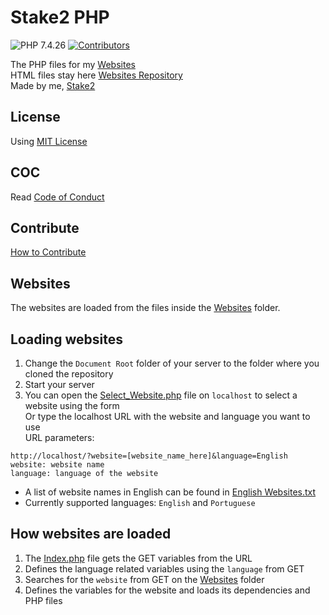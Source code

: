 # Stake2 PHP

![PHP 7.4.26](https://img.shields.io/badge/PHP-7.4.26-brightgreen.svg)
[![Contributors](https://img.shields.io/github/contributors/Stake2/Websites.svg)](https://github.com/Stake2/Websites/graphs/contributors)

The PHP files for my [Websites](https://thestake2.netlify.app/)<br>
HTML files stay here [Websites Repository](https://github.com/Stake2/Websites)<br>
Made by me, [Stake2](https://github.com/Stake2)

## License
Using [MIT License](https://github.com/Stake2/PHP/blob/main/LICENSE)<br>

## COC
Read [Code of Conduct](https://github.com/Stake2/PHP/blob/main/CODE_OF_CONDUCT.md)<br>

## Contribute
[How to Contribute](https://github.com/Stake2/PHP/blob/main/CONTRIBUTING.md)<br>

## Websites
The websites are loaded from the files inside the [Websites](https://github.com/Stake2/PHP/tree/main/Websites/) folder.<br>

## Loading websites
1. Change the ``Document Root`` folder of your server to the folder where you cloned the repository
2. Start your server
3. You can open the [Select_Website.php](https://github.com/Stake2/PHP/blob/main/Select_Website.php) file on ``localhost`` to select a website using the form<br>
Or type the localhost URL with the website and language you want to use<br>
URL parameters:
```
http://localhost/?website=[website_name_here]&language=English
website: website name
language: language of the website
```
- A list of website names in English can be found in [English Websites.txt](https://github.com/Stake2/PHP/blob/main/Variables/Website%20PHP%20Files/Websites%20List/English%20Websites.txt)
- Currently supported languages: ``English`` and ``Portuguese``<br>

## How websites are loaded
1. The [Index.php](https://github.com/Stake2/PHP/blob/master/Index.php) file gets the GET variables from the URL<br>
2. Defines the language related variables using the ``language`` from GET
3. Searches for the ``website`` from GET on the [Websites](https://github.com/Stake2/PHP/tree/master/Websites) folder<br>
3. Defines the variables for the website and loads its dependencies and PHP files